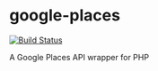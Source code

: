 google-places
=============

[![Build Status](https://travis-ci.org/MidnightDesign/google-places.svg?branch=master)](https://travis-ci.org/MidnightDesign/google-places)

A Google Places API wrapper for PHP

